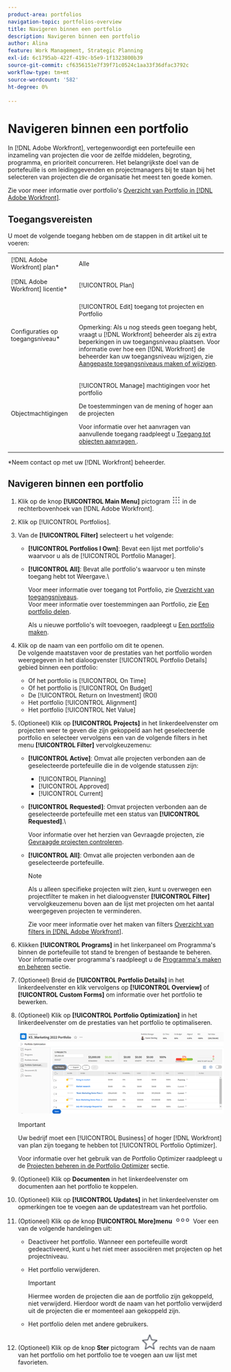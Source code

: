 ```yaml
---
product-area: portfolios
navigation-topic: portfolios-overview
title: Navigeren binnen een portfolio
description: Navigeren binnen een portfolio
author: Alina
feature: Work Management, Strategic Planning
exl-id: 6c1795ab-422f-419c-b5e9-1f1323800b39
source-git-commit: cf6356151e7f39f71c0524c1aa33f36dfac3792c
workflow-type: tm+mt
source-wordcount: '582'
ht-degree: 0%

---
```


# Navigeren binnen een portfolio

<!--
<p data-mc-conditions="QuicksilverOrClassic.Draft mode">(NOTE: This article will need to be further revised and maybe merged into Understanding Portfolios?! (other?!).)</p>
-->

In [!DNL Adobe Workfront], vertegenwoordigt een portefeuille een inzameling van projecten die voor de zelfde middelen, begroting, programma, en prioriteit concurreren. Het belangrijkste doel van de portefeuille is om leidinggevenden en projectmanagers bij te staan bij het selecteren van projecten die de organisatie het meest ten goede komen.

Zie voor meer informatie over portfolio&#39;s [Overzicht van Portfolio in [!DNL Adobe Workfront]](../../../manage-work/portfolios/portfolios-overview/portfolio-overview.md).

## Toegangsvereisten

U moet de volgende toegang hebben om de stappen in dit artikel uit te voeren:

<table style="table-layout:auto"> 
 <col> 
 <col> 
 <tbody> 
  <tr> 
   <td role="rowheader">[!DNL Adobe Workfront] plan*</td> 
   <td> <p>Alle </p> </td> 
  </tr> 
  <tr> 
   <td role="rowheader">[!DNL Adobe Workfront] licentie*</td> 
   <td> <p>[!UICONTROL Plan] </p> </td> 
  </tr> 
  <tr> 
   <td role="rowheader">Configuraties op toegangsniveau*</td> 
   <td> <p>[!UICONTROL Edit] toegang tot projecten en Portfolio</p> <p>Opmerking: Als u nog steeds geen toegang hebt, vraagt u [!DNL Workfront] beheerder als zij extra beperkingen in uw toegangsniveau plaatsen. Voor informatie over hoe een [!DNL Workfront] de beheerder kan uw toegangsniveau wijzigen, zie <a href="../../../administration-and-setup/add-users/configure-and-grant-access/create-modify-access-levels.md" class="MCXref xref">Aangepaste toegangsniveaus maken of wijzigen</a>.</p> </td> 
  </tr> 
  <tr> 
   <td role="rowheader">Objectmachtigingen</td> 
   <td> <p>[!UICONTROL Manage] machtigingen voor het portfolio</p> <p>De toestemmingen van de mening of hoger aan de projecten</p> <p>Voor informatie over het aanvragen van aanvullende toegang raadpleegt u <a href="../../../workfront-basics/grant-and-request-access-to-objects/request-access.md" class="MCXref xref">Toegang tot objecten aanvragen </a>.</p> </td> 
  </tr> 
 </tbody> 
</table>

&#42;Neem contact op met uw [!DNL Workfront] beheerder.

## Navigeren binnen een portfolio

1. Klik op de knop **[!UICONTROL Main Menu]** pictogram ![](assets/main-menu-icon.png) in de rechterbovenhoek van [!DNL Adobe Workfront].

1. Klik op [!UICONTROL Portfolios].
1. Van de **[!UICONTROL Filter]** selecteert u het volgende:

   * **[!UICONTROL Portfolios I Own]**: Bevat een lijst met portfolio&#39;s waarvoor u als de [!UICONTROL Portfolio Manager].
   * **[!UICONTROL All]**: Bevat alle portfolio&#39;s waarvoor u ten minste toegang hebt tot Weergave.\

      Voor meer informatie over toegang tot Portfolio, zie [Overzicht van toegangsniveaus](../../../administration-and-setup/add-users/access-levels-and-object-permissions/access-levels-overview.md).\
      Voor meer informatie over toestemmingen aan Portfolio, zie  [Een portfolio delen](../../../workfront-basics/grant-and-request-access-to-objects/share-a-portfolio..md).

      Als u nieuwe portfolio&#39;s wilt toevoegen, raadpleegt u [Een portfolio maken](../../../manage-work/portfolios/create-and-manage-portfolios/create-portfolios.md).

1. Klik op de naam van een portfolio om dit te openen.\
   De volgende maatstaven voor de prestaties van het portfolio worden weergegeven in het dialoogvenster [!UICONTROL Portfolio Details] gebied binnen een portfolio:

   * Of het portfolio is [!UICONTROL On Time]
   * Of het portfolio is [!UICONTROL On Budget]
   * De [!UICONTROL Return on Investment] (ROI)
   * Het portfolio [!UICONTROL Alignment]
   * Het portfolio [!UICONTROL Net Value]

1. (Optioneel) Klik op **[!UICONTROL Projects]** in het linkerdeelvenster om projecten weer te geven die zijn gekoppeld aan het geselecteerde portfolio en selecteer vervolgens een van de volgende filters in het menu **[!UICONTROL Filter]** vervolgkeuzemenu:

   * **[!UICONTROL Active]**: Omvat alle projecten verbonden aan de geselecteerde portefeuille die in de volgende statussen zijn:

      * [!UICONTROL Planning]
      * [!UICONTROL Approved]
      * [!UICONTROL Current]
   * **[!UICONTROL Requested]**: Omvat projecten verbonden aan de geselecteerde portefeuille met een status van **[!UICONTROL Requested]**.\

      Voor informatie over het herzien van Gevraagde projecten, zie [Gevraagde projecten controleren](../../../manage-work/portfolios/create-and-manage-portfolios/review-requested-projects.md).

   * **[!UICONTROL All]**: Omvat alle projecten verbonden aan de geselecteerde portefeuille.

      >[!NOTE]
      >
      >Als u alleen specifieke projecten wilt zien, kunt u overwegen een projectfilter te maken in het dialoogvenster **[!UICONTROL Filter]** vervolgkeuzemenu boven aan de lijst met projecten om het aantal weergegeven projecten te verminderen.

      Zie voor meer informatie over het maken van filters [Overzicht van filters in [!DNL Adobe Workfront]](../../../reports-and-dashboards/reports/reporting-elements/filters-overview.md).


1. Klikken **[!UICONTROL Programs]**&#x200B; in het linkerpaneel om Programma&#39;s binnen de portefeuille tot stand te brengen of bestaande te beheren.\
   Voor informatie over programma&#39;s raadpleegt u de [Programma&#39;s maken en beheren](../../../manage-work/portfolios/create-and-manage-programs/create-and-manage-programs.md) sectie.

1. (Optioneel) Breid de **[!UICONTROL Portfolio Details]** in het linkerdeelvenster en klik vervolgens op **[!UICONTROL Overview]** of **[!UICONTROL Custom Forms]** om informatie over het portfolio te bewerken.

1. (Optioneel) Klik op **[!UICONTROL Portfolio Optimization]** in het linkerdeelvenster om de prestaties van het portfolio te optimaliseren.

   ![](assets/portfolio-optimizer-with-projects-nwe-350x89.png)

   >[!IMPORTANT]
   >
   >Uw bedrijf moet een [!UICONTROL Business] of hoger [!DNL Workfront] van plan zijn toegang te hebben tot [!UICONTROL Portfolio Optimizer].

   Voor informatie over het gebruik van de Portfolio Optimizer raadpleegt u de [Projecten beheren in de Portfolio Optimizer](../../../manage-work/portfolios/portfolio-optimizer/manage-projects-in-portfolio-optimizer.md) sectie.

1. (Optioneel) Klik op **Documenten** in het linkerdeelvenster om documenten aan het portfolio te koppelen.
1. (Optioneel) Klik op **[!UICONTROL Updates]** in het linkerdeelvenster om opmerkingen toe te voegen aan de updatestream van het portfolio.
1. (Optioneel) Klik op de knop **[!UICONTROL More]menu** ![](assets/qs-more-icon-on-an-object.png) Voer een van de volgende handelingen uit:

   * Deactiveer het portfolio. Wanneer een portefeuille wordt gedeactiveerd, kunt u het niet meer associëren met projecten op het projectniveau.
   * Het portfolio verwijderen.

      >[!IMPORTANT]
      >
      >Hiermee worden de projecten die aan de portfolio zijn gekoppeld, niet verwijderd. Hierdoor wordt de naam van het portfolio verwijderd uit de projecten die er momenteel aan gekoppeld zijn.

   * Het portfolio delen met andere gebruikers.

1. (Optioneel) Klik op de knop **Ster** pictogram ![](assets/qs-star-icon-favorites-39x38.png) rechts van de naam van het portfolio om het portfolio toe te voegen aan uw lijst met favorieten.
